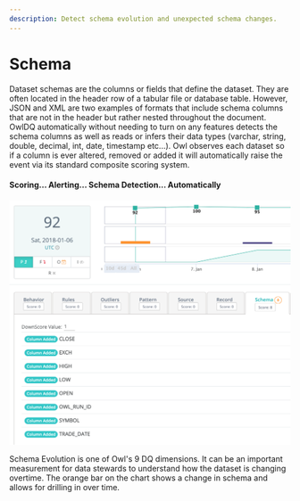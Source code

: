 ```yaml
---
description: Detect schema evolution and unexpected schema changes.
---
```


# Schema

Dataset schemas are the columns or fields that define the dataset.  They are often located in the header row of a tabular file or database table.  However, JSON and XML are two examples of formats that include schema columns that are not in the header but rather nested throughout the document.  OwlDQ automatically without needing to turn on any features detects the schema columns as well as reads or infers their data types (varchar, string, double, decimal, int, date, timestamp etc...).  Owl observes each dataset so if a column is ever altered, removed or added it will automatically raise the event via its standard composite scoring system.

#### Scoring... Alerting... Schema Detection... Automatically   

![](../.gitbook/assets/owl-schema.png)

Schema Evolution is one of Owl's 9 DQ dimensions.  It can be an important measurement for data stewards to understand how the dataset is changing overtime.  The orange bar on the chart shows a change in schema and allows for drilling in over time.
